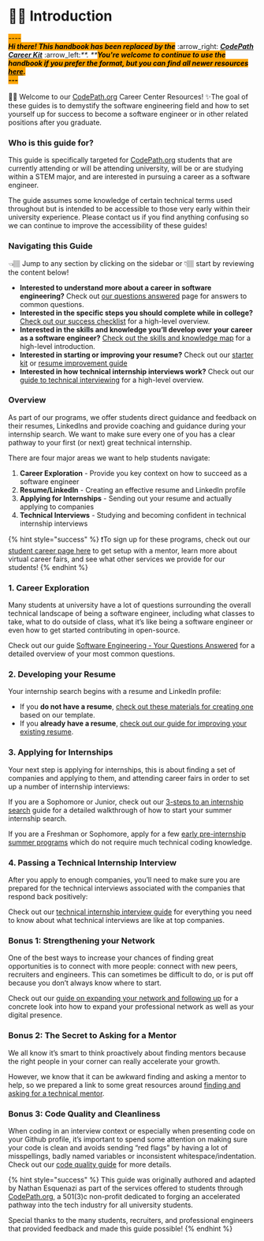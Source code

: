 # 👋🏾 Introduction

_<mark style="background-color:orange;">----</mark>_\
_<mark style="background-color:orange;">**Hi there! This handbook has been replaced by the**</mark>_ :arrow\_right: [_**CodePath Career Kit**_](https://go.codepath.org/careerkit) :arrow\_left:_**. **<mark style="background-color:orange;">**You're welcome to continue to use the handbook if you prefer the format, but you can find all newer resources**</mark>_ [_<mark style="background-color:orange;">**here**</mark>_](https://go.codepath.org/careerkit)_<mark style="background-color:orange;">**.**</mark>_\
_<mark style="background-color:orange;">**---**</mark>_\
\
👋🏾 Welcome to our [CodePath.org](http://codepath.org/) Career Center Resources! ✨The goal of these guides is to demystify the software engineering field and how to set yourself up for success to become a software engineer or in other related positions after you graduate.

### Who is this guide for? <a href="#who-is-this-guide-for" id="who-is-this-guide-for"></a>

This guide is specifically targeted for [CodePath.org](http://codepath.org/) students that are currently attending or will be attending university, will be or are studying within a STEM major, and are interested in pursuing a career as a software engineer.

The guide assumes some knowledge of certain technical terms used throughout but is intended to be accessible to those very early within their university experience. Please contact us if you find anything confusing so we can continue to improve the accessibility of these guides!

### Navigating this Guide <a href="#navigating-this-guide" id="navigating-this-guide"></a>

👈🏽 Jump to any section by clicking on the sidebar or 👇🏽 start by reviewing the content below!

* **Interested to understand more about a career in software engineering?** Check out [our questions answered](software-engineering/your-questions-answered/) page for answers to common questions.
* **Interested in the specific steps you should complete while in college?** [Check out our success checklist](success-checklist.md) for a high-level overview.
* **Interested in the skills and knowledge you’ll develop over your career as a software engineer?** [Check out the skills and knowledge map](skills-and-knowledge-tree.md) for a high-level introduction.
* **Interested in starting or improving your resume?** Check out our [starter kit](https://goo.gl/q5dp5w) or [resume improvement guide](artifacts/student-resume-guide.md)
* **Interested in how technical internship interviews work?** Check out our [guide to technical interviewing](technical-interviewing/technical-interviewing-guide.md) for a high-level overview.

### Overview <a href="#overview" id="overview"></a>

As part of our programs, we offer students direct guidance and feedback on their resumes, LinkedIns and provide coaching and guidance during your internship search. We want to make sure every one of you has a clear pathway to your first (or next) great technical internship.

There are four major areas we want to help students navigate:

1. **Career Exploration** - Provide you key context on how to succeed as a software engineer
2. **Resume/LinkedIn** - Creating an effective resume and LinkedIn profile
3. **Applying for Internships** - Sending out your resume and actually applying to companies
4. **Technical Interviews** - Studying and becoming confident in technical internship interviews

{% hint style="success" %}
❗To sign up for these programs, check out our [student career page here](https://codepath.org/career) to get setup with a mentor, learn more about virtual career fairs, and see what other services we provide for our students!
{% endhint %}

### 1. Career Exploration <a href="#id-1-career-exploration" id="id-1-career-exploration"></a>

Many students at university have a lot of questions surrounding the overall technical landscape of being a software engineer, including what classes to take, what to do outside of class, what it’s like being a software engineer or even how to get started contributing in open-source.

Check out our guide [Software Engineering - Your Questions Answered](software-engineering/your-questions-answered/) for a detailed overview of your most common questions.

### 2. Developing your Resume <a href="#id-2-developing-your-resume" id="id-2-developing-your-resume"></a>

Your internship search begins with a resume and LinkedIn profile:

* If you **do not have a resume**, [check out these materials for creating one](https://goo.gl/q5dp5w) based on our template.
* If you **already have a resume**, [check out our guide for improving your existing resume](artifacts/student-resume-guide.md).

### 3. Applying for Internships <a href="#id-3-applying-for-internships" id="id-3-applying-for-internships"></a>

Your next step is applying for internships, this is about finding a set of companies and applying to them, and attending career fairs in order to set up a number of internship interviews:

If you are a Sophomore or Junior, check out our [3-steps to an internship search](https://medium.com/@seaon/3-step-guide-to-nail-your-internship-search-82ed58f7f6a) guide for a detailed walkthrough of how to start your summer internship search.

If you are a Freshman or Sophomore, apply for a few [early pre-internship summer programs](internship-and-job-search-strategy/early-internship-programs.md) which do not require much technical coding knowledge.

### 4. Passing a Technical Internship Interview <a href="#id-4-passing-a-technical-internship-interview" id="id-4-passing-a-technical-internship-interview"></a>

After you apply to enough companies, you’ll need to make sure you are prepared for the technical interviews associated with the companies that respond back positively:

Check out our [technical internship interview guide](technical-interviewing/technical-interviewing-guide.md) for everything you need to know about what technical interviews are like at top companies.

### Bonus 1: Strengthening your Network <a href="#bonus-1-strengthening-your-network" id="bonus-1-strengthening-your-network"></a>

One of the best ways to increase your chances of finding great opportunities is to connect with more people: connect with new peers, recruiters and engineers. This can sometimes be difficult to do, or is put off because you don’t always know where to start.

Check out our [guide on expanding your network and following up](networking-and-communication/the-art-of-the-follow-up.md) for a concrete look into how to expand your professional network as well as your digital presence.

### Bonus 2: The Secret to Asking for a Mentor <a href="#bonus-2-the-secret-to-asking-for-a-mentor" id="bonus-2-the-secret-to-asking-for-a-mentor"></a>

We all know it’s smart to think proactively about finding mentors because the right people in your corner can really accelerate your growth.

However, we know that it can be awkward finding and asking a mentor to help, so we prepared a link to some great resources around [finding and asking for a technical mentor](bonus/finding-a-mentor.md).

### Bonus 3: Code Quality and Cleanliness <a href="#bonus-3-code-quality-and-cleanliness" id="bonus-3-code-quality-and-cleanliness"></a>

When coding in an interview context or especially when presenting code on your Github profile, it’s important to spend some attention on making sure your code is clean and avoids sending “red flags” by having a lot of misspellings, badly named variables or inconsistent whitespace/indentation. Check out our [code quality guide](domain-specific/improving-code-quality.md) for more details.

{% hint style="success" %}
This guide was originally authored and adapted by Nathan Esquenazi as part of the services offered to students through [CodePath.org](http://codepath.org/), a 501(3)c non-profit dedicated to forging an accelerated pathway into the tech industry for all university students.

Special thanks to the many students, recruiters, and professional engineers that provided feedback and made this guide possible!
{% endhint %}
